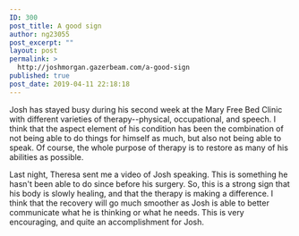 ```yaml
---
ID: 300
post_title: A good sign
author: ng23055
post_excerpt: ""
layout: post
permalink: >
  http://joshmorgan.gazerbeam.com/a-good-sign
published: true
post_date: 2019-04-11 22:18:18
---
```

<!-- wp:paragraph -->
<p>Josh has stayed busy during his second week at the Mary Free Bed Clinic with different varieties of therapy--physical, occupational, and speech. I think that the aspect element of his condition has been the combination of not being able to do things for himself as much, but also not being able to speak. Of course, the whole purpose of therapy is to restore as many of his abilities as possible.</p>
<!-- /wp:paragraph -->

<!-- wp:paragraph -->
<p>Last night, Theresa sent me a video of Josh speaking. This is something he hasn't been able to do since before his surgery.  So, this is a strong sign that his body is slowly healing, and that the therapy is making a difference. I think that the recovery will go much smoother as Josh is able to better communicate what he is thinking or what he needs. This is very encouraging, and quite an accomplishment for Josh.</p>
<!-- /wp:paragraph -->